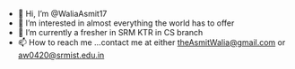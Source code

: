 - 👋 Hi, I’m @WaliaAsmit17
- 👀 I’m interested in almost everything the world has to offer
- 🌱 I’m currently a fresher in SRM KTR in CS branch
- 📫 How to reach me ...contact me at either theAsmitWalia@gmail.com or aw0420@srmist.edu.in

<!---
WaliaAsmit17/WaliaAsmit17 is a ✨ special ✨ repository because its `README.md` (this file) appears on your GitHub profile.
You can click the Preview link to take a look at your changes.
--->
